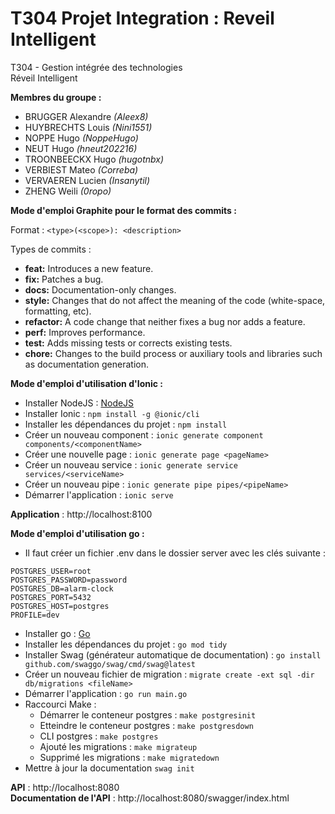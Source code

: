# T304 Projet Integration : Reveil Intelligent
T304 - Gestion intégrée des technologies  
Réveil Intelligent  

**Membres du groupe :**

* BRUGGER Alexandre *(Aleex8)*
* HUYBRECHTS Louis *(Nini1551)*
* NOPPE Hugo *(NoppeHugo)*
* NEUT Hugo *(hneut202216)*
* TROONBEECKX Hugo *(hugotnbx)*
* VERBIEST Mateo *(Correba)*
* VERVAEREN Lucien *(Insanytil)*
* ZHENG Weili *(0ropo)*
  
**Mode d'emploi Graphite pour le format des commits :**

Format : ```<type>(<scope>): <description>```

Types de commits :

* **feat:** Introduces a new feature.
* **fix:** Patches a bug.
* **docs:** Documentation-only changes.
* **style:** Changes that do not affect the meaning of the code (white-space, formatting, etc).
* **refactor:** A code change that neither fixes a bug nor adds a feature.
* **perf:** Improves performance.
* **test:** Adds missing tests or corrects existing tests.
* **chore:** Changes to the build process or auxiliary tools and libraries such as documentation generation.

**Mode d'emploi d'utilisation d'Ionic :**

* Installer NodeJS : [NodeJS](https://nodejs.org/fr/)
* Installer Ionic : ```npm install -g @ionic/cli```
* Installer les dépendances du projet : ```npm install```
* Créer un nouveau component : ```ionic generate component components/<componentName>```
* Créer une nouvelle page : ```ionic generate page <pageName>```
* Créer un nouveau service : ```ionic generate service services/<serviceName>```
* Créer un nouveau pipe : ```ionic generate pipe pipes/<pipeName>```
* Démarrer l'application : ```ionic serve```
  
**Application** : http://localhost:8100 
  
**Mode d'emploi d'utilisation go :**

* Il faut créer un fichier .env dans le dossier server avec les clés suivante :

```
POSTGRES_USER=root
POSTGRES_PASSWORD=password
POSTGRES_DB=alarm-clock
POSTGRES_PORT=5432
POSTGRES_HOST=postgres
PROFILE=dev
```

* Installer go : [Go](https://go.dev/)
* Installer les dépendances du projet : ```go mod tidy```
* Installer Swag (générateur automatique de documentation) : ```go install github.com/swaggo/swag/cmd/swag@latest```
* Créer un nouveau fichier de migration : ```migrate create -ext sql -dir db/migrations <fileName>```
* Démarrer l'application : ```go run main.go```
* Raccourci Make :
    * Démarrer le conteneur postgres : ```make postgresinit```
    * Etteindre le conteneur postgres : ```make postgresdown```
    * CLI postgres : ```make postgres```
    * Ajouté les migrations : ```make migrateup```
    * Supprimé les migrations : ```make migratedown```
* Mettre à jour la documentation ```swag init```
  
**API** : http://localhost:8080  
**Documentation de l'API** : http://localhost:8080/swagger/index.html 